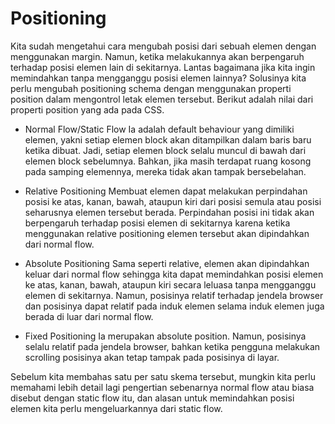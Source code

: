# Positioning
Kita sudah mengetahui cara mengubah posisi dari sebuah elemen dengan menggunakan margin. Namun, ketika melakukannya akan berpengaruh terhadap posisi elemen lain di sekitarnya. Lantas bagaimana jika kita ingin memindahkan tanpa mengganggu posisi elemen lainnya? Solusinya kita perlu mengubah positioning schema dengan menggunakan properti position dalam mengontrol letak elemen tersebut. Berikut adalah nilai dari properti position yang ada pada CSS.

* Normal Flow/Static Flow
Ia adalah default behaviour yang dimiliki elemen, yakni setiap elemen block akan ditampilkan dalam baris baru ketika dibuat. Jadi, setiap elemen block selalu muncul di bawah dari elemen block sebelumnya. Bahkan, jika masih terdapat ruang kosong pada samping elemennya, mereka tidak akan tampak bersebelahan.

* Relative Positioning
Membuat elemen dapat melakukan perpindahan posisi ke atas, kanan, bawah, ataupun kiri dari posisi semula atau posisi seharusnya elemen tersebut berada. Perpindahan posisi ini tidak akan berpengaruh terhadap posisi elemen di sekitarnya karena ketika menggunakan relative positioning elemen tersebut akan dipindahkan dari normal flow.

* Absolute Positioning
Sama seperti relative, elemen akan dipindahkan keluar dari normal flow sehingga kita dapat memindahkan posisi elemen ke atas, kanan, bawah, ataupun kiri secara leluasa tanpa mengganggu elemen di sekitarnya. Namun, posisinya relatif terhadap jendela browser dan posisinya dapat relatif pada induk elemen selama induk elemen juga berada di luar dari normal flow.

* Fixed Positioning
Ia merupakan absolute position. Namun, posisinya selalu relatif pada jendela browser, bahkan ketika pengguna melakukan scrolling posisinya akan tetap tampak pada posisinya di layar.

Sebelum kita membahas satu per satu skema tersebut, mungkin kita perlu memahami lebih detail lagi pengertian sebenarnya normal flow atau biasa disebut dengan static flow itu, dan alasan untuk memindahkan posisi elemen kita perlu mengeluarkannya dari static flow.